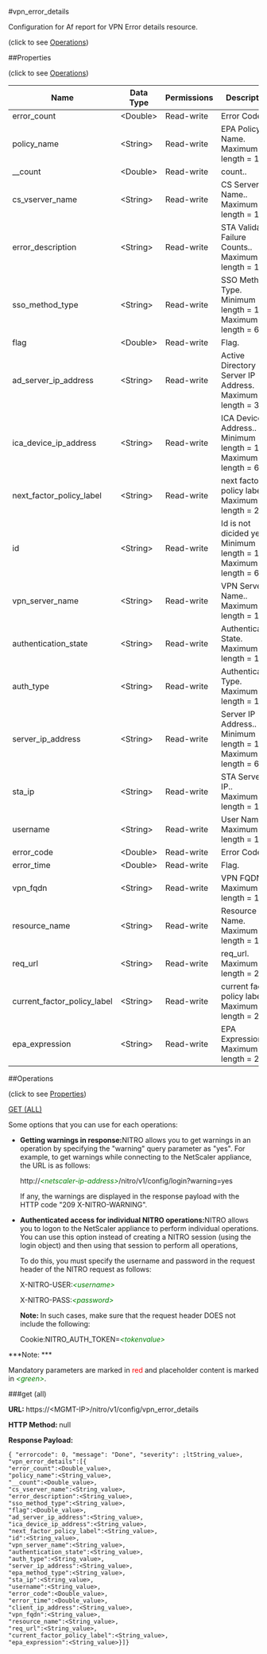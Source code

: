 #vpn_error_details



Configuration for Af report for VPN Error details resource.

<span>(click to see [Operations](#operations))</span>



##Properties 

<span>(click to see [Operations](#operations))</span>





<table><thead><tr><th>Name</th><th>Data Type</th><th>Permissions</th><th>Description</th></tr></thead><tbody><tr><td>error_count</td><td>&lt;Double></td><td>Read-write</td><td>Error Code.</td></tr><tr><td>policy_name</td><td>&lt;String></td><td>Read-write</td><td>EPA Policy Name.<br>Maximum length = 1024</td></tr><tr><td>__count</td><td>&lt;Double></td><td>Read-write</td><td>count..</td></tr><tr><td>cs_vserver_name</td><td>&lt;String></td><td>Read-write</td><td>CS Server Name..<br>Maximum length = 128</td></tr><tr><td>error_description</td><td>&lt;String></td><td>Read-write</td><td>STA Validation Failure Counts..<br>Maximum length = 1024</td></tr><tr><td>sso_method_type</td><td>&lt;String></td><td>Read-write</td><td>SSO Method Type.<br>Minimum length = 1<br>Maximum length = 64</td></tr><tr><td>flag</td><td>&lt;Double></td><td>Read-write</td><td>Flag.</td></tr><tr><td>ad_server_ip_address</td><td>&lt;String></td><td>Read-write</td><td>Active Directory Server IP Address.<br>Maximum length = 32</td></tr><tr><td>ica_device_ip_address</td><td>&lt;String></td><td>Read-write</td><td>ICA Device IP Address..<br>Minimum length = 1<br>Maximum length = 64</td></tr><tr><td>next_factor_policy_label</td><td>&lt;String></td><td>Read-write</td><td>next factor policy label.<br>Maximum length = 255</td></tr><tr><td>id</td><td>&lt;String></td><td>Read-write</td><td>Id is not dicided yet.<br>Minimum length = 1<br>Maximum length = 64</td></tr><tr><td>vpn_server_name</td><td>&lt;String></td><td>Read-write</td><td>VPN Server Name..<br>Maximum length = 128</td></tr><tr><td>authentication_state</td><td>&lt;String></td><td>Read-write</td><td>Authentication State.<br>Maximum length = 128</td></tr><tr><td>auth_type</td><td>&lt;String></td><td>Read-write</td><td>Authentication Type.<br>Maximum length = 128</td></tr><tr><td>server_ip_address</td><td>&lt;String></td><td>Read-write</td><td>Server IP Address..<br>Minimum length = 1<br>Maximum length = 64</td></tr><tr><td>sta_ip</td><td>&lt;String></td><td>Read-write</td><td>STA Server IP..<br>Maximum length = 128</td></tr><tr><td>username</td><td>&lt;String></td><td>Read-write</td><td>User Name.<br>Maximum length = 128</td></tr><tr><td>error_code</td><td>&lt;Double></td><td>Read-write</td><td>Error Code.</td></tr><tr><td>error_time</td><td>&lt;Double></td><td>Read-write</td><td>Flag.</td></tr><tr><td>vpn_fqdn</td><td>&lt;String></td><td>Read-write</td><td>VPN FQDN.<br>Maximum length = 128</td></tr><tr><td>resource_name</td><td>&lt;String></td><td>Read-write</td><td>Resource Name.<br>Maximum length = 128</td></tr><tr><td>req_url</td><td>&lt;String></td><td>Read-write</td><td>req_url.<br>Maximum length = 255</td></tr><tr><td>current_factor_policy_label</td><td>&lt;String></td><td>Read-write</td><td>current factor policy label.<br>Maximum length = 255</td></tr><tr><td>epa_expression</td><td>&lt;String></td><td>Read-write</td><td>EPA Expression.<br>Maximum length = 255</td></tr></tbody></table>

##Operations 

<span>(click to see [Properties](#properties))</span>





[GET (ALL)](#get-all)





Some options that you can use for each operations:

<ul><li><p><b>Getting warnings in response:</b>NITRO allows you to get warnings in an operation by specifying the "warning" query parameter as "yes". For example, to get warnings while connecting to the NetScaler appliance, the URL is as follows:</p><p>http://<span style="color:green;font-style:italic;">&lt;netscaler-ip-address&gt;</span>/nitro/v1/config/login?warning=yes</p><p>If any, the warnings are displayed in the response payload with the HTTP code "209 X-NITRO-WARNING".</p></li><li><p><b>Authenticated access for individual NITRO operations:</b>NITRO allows you to logon to the NetScaler appliance to perform individual operations. You can use this option instead of creating a NITRO session (using the login object) and then using that session to perform all operations,</p><p>To do this, you must specify the username and password in the request header of the NITRO request as follows:</p><p>X-NITRO-USER:<span style="color:green;font-style:italic;">&lt;username&gt;</span></p><p>X-NITRO-PASS:<span style="color:green;font-style:italic;">&lt;password&gt;</span></p><p><b>Note: </b>In such cases, make sure that the request header DOES not include the following:</p><p>Cookie:NITRO_AUTH_TOKEN=<span style="color:green;font-style:italic;">&lt;tokenvalue&gt;</span></p></li></ul>







***Note: *** 

Mandatory parameters are marked in <span style="color:#FF0000;">red</span> and placeholder content is marked in <span style="color:green;font-style:italic">&lt;green&gt;</span>.



###get (all)







<b>URL: </b>https://&lt;MGMT-IP&gt;/nitro/v1/config/vpn_error_details

<b>HTTP Method: </b>null

<b>Response Payload: </b>
```
{ "errorcode": 0, "message": "Done", "severity": ;ltString_value>, "vpn_error_details":[{
"error_count":<Double_value>,
"policy_name":<String_value>,
"__count":<Double_value>,
"cs_vserver_name":<String_value>,
"error_description":<String_value>,
"sso_method_type":<String_value>,
"flag":<Double_value>,
"ad_server_ip_address":<String_value>,
"ica_device_ip_address":<String_value>,
"next_factor_policy_label":<String_value>,
"id":<String_value>,
"vpn_server_name":<String_value>,
"authentication_state":<String_value>,
"auth_type":<String_value>,
"server_ip_address":<String_value>,
"epa_method_type":<String_value>,
"sta_ip":<String_value>,
"username":<String_value>,
"error_code":<Double_value>,
"error_time":<Double_value>,
"client_ip_address":<String_value>,
"vpn_fqdn":<String_value>,
"resource_name":<String_value>,
"req_url":<String_value>,
"current_factor_policy_label":<String_value>,
"epa_expression":<String_value>}]}
```







